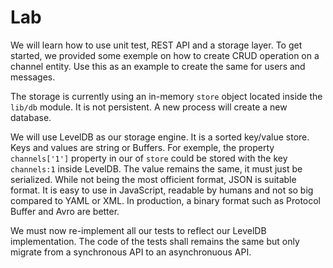 
# Lab

We will learn how to use unit test, REST API and a storage layer. To get started, we provided some exemple on how to create CRUD operation on a channel entity. Use this as an example to create the same for users and messages.

The storage is currently using an in-memory `store` object located inside the `lib/db` module. It is not persistent. A new process will create a new database.

We will use LevelDB as our storage engine. It is a sorted key/value store. Keys and values are string or Buffers. For exemple, the property `channels['1']` property in our of `store` could be stored with the key `channels:1` inside LevelDB. The value remains the same, it must just be serialized. While not being the most officient format, JSON is suitable format. It is easy to use in JavaScript, readable by humans and not so big compared to YAML or XML. In production, a binary format such as Protocol Buffer and Avro are better.

We must now re-implement all our tests to reflect our LevelDB implementation. The code of the tests shall remains the same but only migrate from a synchronous API to an asynchronuous API.
